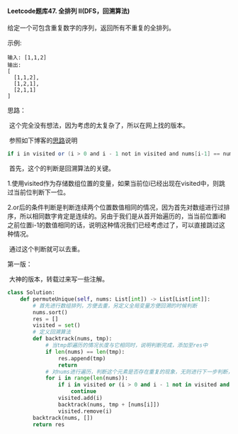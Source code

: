 #### Leetcode题库47. 全排列 II(DFS，回溯算法)

给定一个可包含重复数字的序列，返回所有不重复的全排列。

示例:

```
输入: [1,1,2]
输出:
[
  [1,1,2],
  [1,2,1],
  [2,1,1]
]
```

思路：

​	这个完全没有想法，因为考虑的太复杂了，所以在网上找的版本。

​	参照如下博客的[思路](https://leetcode-cn.com/problems/two-sum/solution/hui-su-suan-fa-by-powcai-3/)说明

```java
if i in visited or (i > 0 and i - 1 not in visited and nums[i-1] == nums[i]):
```

​	首先，这个的判断是回溯算法的关键。

​	1.使用visited作为存储数组位置的变量，如果当前位i已经出现在visited中，则跳过当前位判断下一位。

​	2.or后的条件判断是判断连续两个位置数值相同的情况，因为首先对数组进行过排序，所以相同数字肯定是连续的。另由于我们是从首开始遍历的，当当前位置i和之前位置i-1的数值相同的话，说明这种情况我们已经考虑过了，可以直接跳过这种情况。

​	通过这个判断就可以去重。

第一版：

​	大神的版本，转载过来写一些注解。

```python
class Solution:
    def permuteUnique(self, nums: List[int]) -> List[List[int]]:
        # 首先进行数组排列，方便去重，另定义全局变量方便回溯的时候判断
        nums.sort()
        res = []
        visited = set()
        # 定义回溯算法
        def backtrack(nums, tmp):
            # 当tmp即遍历的情况长度与它相同时，说明判断完成，添加至res中
            if len(nums) == len(tmp):
                res.append(tmp)
                return
            # 对nums进行遍历，判断这个元素是否存在重复的现象，无则进行下一步判断，有则不进行下一步操作
            for i in range(len(nums)):
                if i in visited or (i > 0 and i - 1 not in visited and nums[i-1] == nums[i]):
                    continue
                visited.add(i)
                backtrack(nums, tmp + [nums[i]])
                visited.remove(i)
        backtrack(nums, [])
        return res
```
